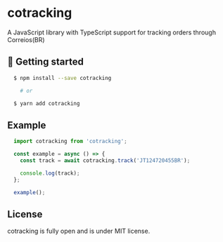# cotracking

A JavaScript library with TypeScript support for tracking orders through Correios(BR)

## 🚀 Getting started

```sh
  $ npm install --save cotracking

    # or

  $ yarn add cotracking
```

## Example

```js
  import cotracking from 'cotracking';

  const example = async () => {
    const track = await cotracking.track('JT124720455BR');

    console.log(track);
  };

  example();
```

## License

cotracking is fully open and is under MIT license.
